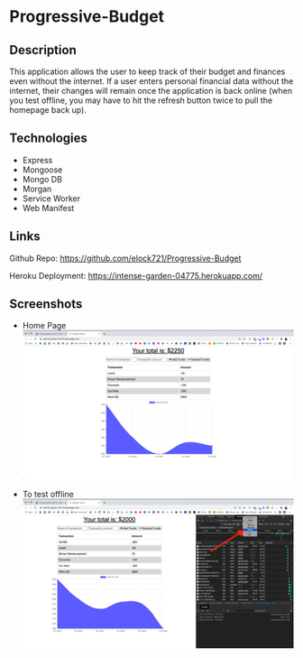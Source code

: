 # Progressive-Budget

## Description 

This application allows the user to keep track of their budget and finances even without the internet. If a user enters personal financial data without the internet, their changes will remain once the application is back online (when you test offline, you may have to hit the refresh button twice to pull the homepage back up). 

## Technologies

* Express 
* Mongoose
* Mongo DB
* Morgan
* Service Worker
* Web Manifest

## Links

Github Repo: https://github.com/elock721/Progressive-Budget

Heroku Deployment: https://intense-garden-04775.herokuapp.com/

## Screenshots


* Home Page
![Alt text](public/screenshots/home.png "Main")

* To test offline
![Alt text](public/screenshots/offline.png "Main")

